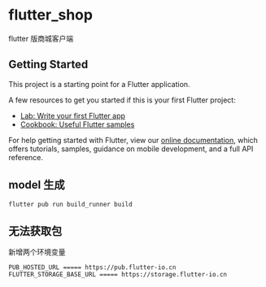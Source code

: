 # flutter_shop

flutter 版商城客户端

## Getting Started

This project is a starting point for a Flutter application.

A few resources to get you started if this is your first Flutter project:

- [Lab: Write your first Flutter app](https://flutter.dev/docs/get-started/codelab)
- [Cookbook: Useful Flutter samples](https://flutter.dev/docs/cookbook)

For help getting started with Flutter, view our
[online documentation](https://flutter.dev/docs), which offers tutorials,
samples, guidance on mobile development, and a full API reference.

## model 生成

```shell
flutter pub run build_runner build

```

## 无法获取包

新增两个环境变量

```
PUB_HOSTED_URL ===== https://pub.flutter-io.cn
FLUTTER_STORAGE_BASE_URL ===== https://storage.flutter-io.cn
```
